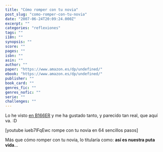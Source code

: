 ```yaml
---
title: "Cómo romper con tu novia"
post_slug: "como-romper-con-tu-novia"
date: "2007-06-24T20:09:24.000Z"
excerpt: ""
categories: "reflexiones"
tags: ""
i18n: ""
synopsis: ""
score: ""
pages: ""
isbn: ""
asin: ""
author: ""
paper: "https://www.amazon.es/dp/undefined/"
ebook: "https://www.amazon.es/dp/undefined/"
publisher: ""
book_card: ""
genres_fic: ""
genres_nofic: ""
serie: ""
challenges: ""
---
```


Lo he visto [en B166ER](http://www.josemarg.com/wp/?p=583) y me ha gustado tanto, y parecido tan real, que aquí va. :D

\[youtube iueb7lFqEwc rompe con tu novia en 64 sencillos pasos\]

Más que cómo romper con tu novia, lo titularía como: **así es nuestra puta vida**...
